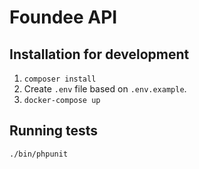 # Foundee API

## Installation for development

1. `composer install`
2. Create `.env` file based on `.env.example`.
3. `docker-compose up`

## Running tests

`./bin/phpunit`